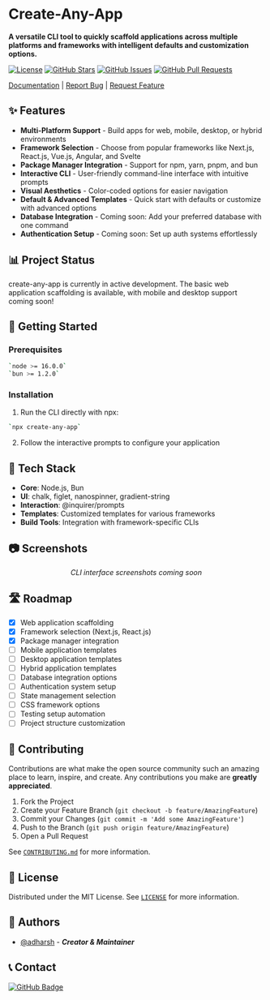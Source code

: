# Create-Any-App

**A versatile CLI tool to quickly scaffold applications across multiple platforms and frameworks with intelligent defaults and customization options.**

[![License](https://img.shields.io/badge/License-MIT-blue.svg)](LICENSE)
[![GitHub Stars](https://img.shields.io/github/stars/adharshgamingyt/any-app?style=social)](https://github.com/adharshgamingyt/any-app/stargazers)
[![GitHub Issues](https://img.shields.io/github/issues/adharshgamingyt/any-app)](https://github.com/adharshgamingyt/any-app/issues)
[![GitHub Pull Requests](https://img.shields.io/github/issues-pr/adharshgamingyt/any-app)](https://github.com/adharshgamingyt/any-app/pulls)

[Documentation](https://example.com/docs) |
[Report Bug](https://github.com/adharshgamingyt/any-app/issues) |
[Request Feature](https://github.com/adharshgamingyt/any-app/issues)

## ✨ Features

- **Multi-Platform Support** - Build apps for web, mobile, desktop, or hybrid environments
- **Framework Selection** - Choose from popular frameworks like Next.js, React.js, Vue.js, Angular, and Svelte
- **Package Manager Integration** - Support for npm, yarn, pnpm, and bun
- **Interactive CLI** - User-friendly command-line interface with intuitive prompts
- **Visual Aesthetics** - Color-coded options for easier navigation
- **Default & Advanced Templates** - Quick start with defaults or customize with advanced options
- **Database Integration** - Coming soon: Add your preferred database with one command
- **Authentication Setup** - Coming soon: Set up auth systems effortlessly

## 📊 Project Status

create-any-app is currently in active development. The basic web application scaffolding is available, with mobile and desktop support coming soon!

## 🚀 Getting Started

### Prerequisites

```bash
`node >= 16.0.0`
`bun >= 1.2.0`

```

### Installation

1. Run the CLI directly with npx:

```bash
`npx create-any-app`
```

2. Follow the interactive prompts to configure your application

## 🔧 Tech Stack

- **Core**: Node.js, Bun
- **UI**: chalk, figlet, nanospinner, gradient-string
- **Interaction**: @inquirer/prompts
- **Templates**: Customized templates for various frameworks
- **Build Tools**: Integration with framework-specific CLIs

## 📷 Screenshots

<div align="center">
  <p><i>CLI interface screenshots coming soon</i></p>
</div>

## 🛣️ Roadmap

- [x] Web application scaffolding
- [x] Framework selection (Next.js, React.js)
- [x] Package manager integration
- [ ] Mobile application templates
- [ ] Desktop application templates
- [ ] Hybrid application templates
- [ ] Database integration options
- [ ] Authentication system setup
- [ ] State management selection
- [ ] CSS framework options
- [ ] Testing setup automation
- [ ] Project structure customization

## 🤝 Contributing

Contributions are what make the open source community such an amazing place to learn, inspire, and create. Any contributions you make are **greatly appreciated**.

1. Fork the Project
2. Create your Feature Branch (`git checkout -b feature/AmazingFeature`)
3. Commit your Changes (`git commit -m 'Add some AmazingFeature'`)
4. Push to the Branch (`git push origin feature/AmazingFeature`)
5. Open a Pull Request

See [`CONTRIBUTING.md`](CONTRIBUTING.md) for more information.

## 📃 License

Distributed under the MIT License. See [`LICENSE`](LICENSE) for more information.

## 👥 Authors

- [@adharsh](https://github.com/adharshgamingyt) - _**Creator & Maintainer**_

## 📞 Contact

[![GitHub Badge](https://img.shields.io/badge/-Any_App-000000?style=flat-square&logo=github&logoColor=white)](https://github.com/adharshgamingyt/any-app)
